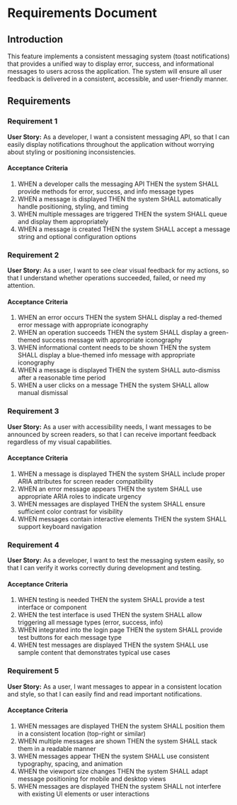 # Requirements Document

## Introduction

This feature implements a consistent messaging system (toast notifications) that provides a unified way to display error, success, and informational messages to users across the application. The system will ensure all user feedback is delivered in a consistent, accessible, and user-friendly manner.

## Requirements

### Requirement 1

**User Story:** As a developer, I want a consistent messaging API, so that I can easily display notifications throughout the application without worrying about styling or positioning inconsistencies.

#### Acceptance Criteria

1. WHEN a developer calls the messaging API THEN the system SHALL provide methods for error, success, and info message types
2. WHEN a message is displayed THEN the system SHALL automatically handle positioning, styling, and timing
3. WHEN multiple messages are triggered THEN the system SHALL queue and display them appropriately
4. WHEN a message is created THEN the system SHALL accept a message string and optional configuration options

### Requirement 2

**User Story:** As a user, I want to see clear visual feedback for my actions, so that I understand whether operations succeeded, failed, or need my attention.

#### Acceptance Criteria

1. WHEN an error occurs THEN the system SHALL display a red-themed error message with appropriate iconography
2. WHEN an operation succeeds THEN the system SHALL display a green-themed success message with appropriate iconography
3. WHEN informational content needs to be shown THEN the system SHALL display a blue-themed info message with appropriate iconography
4. WHEN a message is displayed THEN the system SHALL auto-dismiss after a reasonable time period
5. WHEN a user clicks on a message THEN the system SHALL allow manual dismissal

### Requirement 3

**User Story:** As a user with accessibility needs, I want messages to be announced by screen readers, so that I can receive important feedback regardless of my visual capabilities.

#### Acceptance Criteria

1. WHEN a message is displayed THEN the system SHALL include proper ARIA attributes for screen reader compatibility
2. WHEN an error message appears THEN the system SHALL use appropriate ARIA roles to indicate urgency
3. WHEN messages are displayed THEN the system SHALL ensure sufficient color contrast for visibility
4. WHEN messages contain interactive elements THEN the system SHALL support keyboard navigation

### Requirement 4

**User Story:** As a developer, I want to test the messaging system easily, so that I can verify it works correctly during development and testing.

#### Acceptance Criteria

1. WHEN testing is needed THEN the system SHALL provide a test interface or component
2. WHEN the test interface is used THEN the system SHALL allow triggering all message types (error, success, info)
3. WHEN integrated into the login page THEN the system SHALL provide test buttons for each message type
4. WHEN test messages are displayed THEN the system SHALL use sample content that demonstrates typical use cases

### Requirement 5

**User Story:** As a user, I want messages to appear in a consistent location and style, so that I can easily find and read important notifications.

#### Acceptance Criteria

1. WHEN messages are displayed THEN the system SHALL position them in a consistent location (top-right or similar)
2. WHEN multiple messages are shown THEN the system SHALL stack them in a readable manner
3. WHEN messages appear THEN the system SHALL use consistent typography, spacing, and animation
4. WHEN the viewport size changes THEN the system SHALL adapt message positioning for mobile and desktop views
5. WHEN messages are displayed THEN the system SHALL not interfere with existing UI elements or user interactions